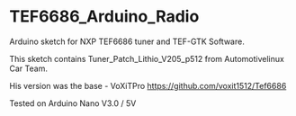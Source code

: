 # TEF6686_Arduino_Radio
Arduino sketch for NXP TEF6686 tuner and TEF-GTK Software.

This sketch contains Tuner_Patch_Lithio_V205_p512 from Automotivelinux Car Team.

His version was the base - VoXiTPro https://github.com/voxit1512/Tef6686


Tested on Arduino Nano V3.0 / 5V

